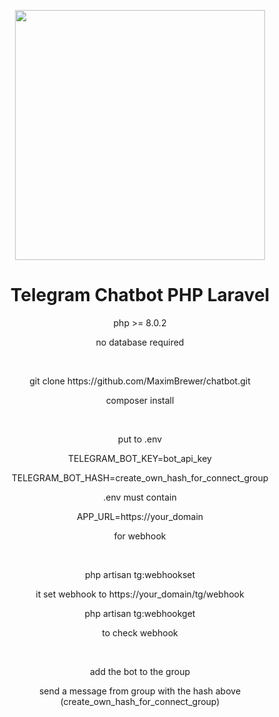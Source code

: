 <p align="center"><a href="https://laravel.com" target="_blank"><img src="https://raw.githubusercontent.com/laravel/art/master/logo-lockup/5%20SVG/2%20CMYK/1%20Full%20Color/laravel-logolockup-cmyk-red.svg" width="400"></a></p>

<h1 align="center">Telegram Chatbot PHP Laravel</h1>
<p align="center">php >= 8.0.2</p>
<p align="center">no database required</p>
<br/>
<p align="center">git clone https://github.com/MaximBrewer/chatbot.git</p>
<p align="center">composer install</p>
<br/>
<p align="center">put to .env</p>
<p align="center">TELEGRAM_BOT_KEY=bot_api_key</p>
<p align="center">TELEGRAM_BOT_HASH=create_own_hash_for_connect_group</p>
<p align="center">.env must contain</p>
<p align="center">APP_URL=https://your_domain</p>
<p align="center">for webhook</p>
<br/>
<p align="center">php artisan tg:webhookset</p>
<p align="center">it set webhook to https://your_domain/tg/webhook</p>
<p align="center">php artisan tg:webhookget</p>
<p align="center">to check webhook</p>
<br/>
<p align="center">add the bot to the group</p>
<p align="center">send a message from group with the hash above (create_own_hash_for_connect_group)</p>